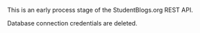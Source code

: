 This is an early process stage of the StudentBlogs.org REST API.

Database connection credentials are deleted.
